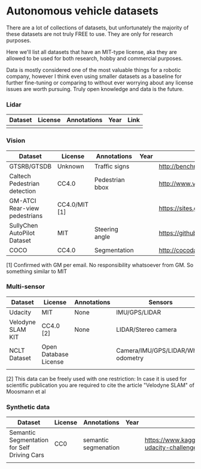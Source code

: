 # Autonomous vehicle datasets

There are a lot of collections of datasets, but unfortunately the majority of these datasets are not truly FREE to use. They are only for research purposes. 

Here we'll list all datasets that have an MIT-type license, aka they are allowed to be used for both research, hobby and commercial purposes.

Data is mostly considered one of the most valuable things for a robotic company, however I think even using smaller datasets as a baseline for further fine-tuning or comparing to without ever worrying about any license issues are worth pursuing. Truly open knowledge and data is the future. 


### Lidar

|  Dataset | License  | Annotations | Year  |  Link |
|---|---|---|---|---|
|   |   |   |   |   |


### Vision

|  Dataset | License  |  Annotations | Year  |  Link |
|---|---|---|---|---|
|  GTSRB/GTSDB |  Unknown  |  Traffic signs |   |  http://benchmark.ini.rub.de/?section=home&subsection=news |
|  Caltech Pedestrian detection |  CC4.0 | Pedestrian bbox  |   |  http://www.vision.caltech.edu/Image_Datasets/CaltechPedestrians/index.html |
| GM-ATCI Rear-view pedestrians  | CC4.0/MIT [1] |   |   |  https://sites.google.com/site/rearviewpeds1/ |
|  SullyChen AutoPilot Dataset |  MIT | Steering angle  |   |  https://github.com/SullyChen/Autopilot-TensorFlow |
| COCO  | CC4.0  |  Segmentation |   | http://cocodataset.org/  |

[1] Confirmed with GM per email. No responsibility whatsoever from GM. So something similar to MIT

### Multi-sensor

|  Dataset | License  |  Annotations | Sensors  |  Link |
|---|---|---|---|---|
|  Udacity | MIT  |  None |  IMU/GPS/LIDAR |  https://github.com/udacity/self-driving-car/tree/master/datasets |
|  Velodyne SLAM KIT |  CC4.0 [2] | None  |  LIDAR/Stereo camera |  https://www.mrt.kit.edu/z/publ/download/velodyneslam/dataset.html |
|  NCLT Dataset |  Open Database License |   |  Camera/IMU/GPS/LIDAR/Wheel odometry |  http://robots.engin.umich.edu/nclt/ |
|   |   |   |   |   |


[2] This data can be freely used with one restriction: In case it is used for scientific publication
you are required to cite the article "Velodyne SLAM" of Moosmann et al

### Synthetic data
|  Dataset | License  | Annotations | Year  |  Link |
|---|---|---|---|---|
|  Semantic Segmentation for Self Driving Cars | CC0  | semantic segmenation  |   | https://www.kaggle.com/kumaresanmanickavelu/lyft-udacity-challenge  |
|   |   |   |   |   |

